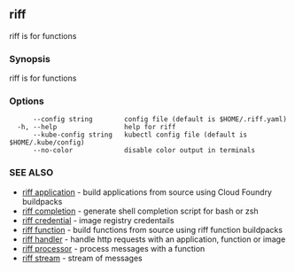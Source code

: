 ## riff

riff is for functions

### Synopsis

riff is for functions

### Options

```
      --config string        config file (default is $HOME/.riff.yaml)
  -h, --help                 help for riff
      --kube-config string   kubectl config file (default is $HOME/.kube/config)
      --no-color             disable color output in terminals
```

### SEE ALSO

* [riff application](riff_application.md)	 - build applications from source using Cloud Foundry buildpacks
* [riff completion](riff_completion.md)	 - generate shell completion script for bash or zsh
* [riff credential](riff_credential.md)	 - image registry credentails
* [riff function](riff_function.md)	 - build functions from source using riff function buildpacks
* [riff handler](riff_handler.md)	 - handle http requests with an application, function or image
* [riff processor](riff_processor.md)	 - process messages with a function
* [riff stream](riff_stream.md)	 - stream of messages

